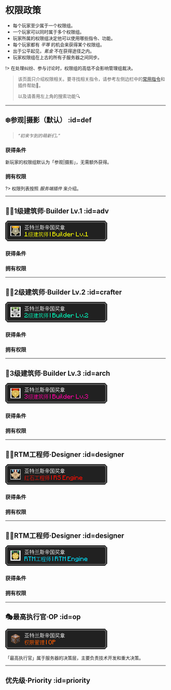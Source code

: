 # 权限政策

* 每个玩家至少属于一个权限组。
* 一个玩家可以同时属于多个权限组。
* 玩家所属的权限组决定他可以使用哪些指令、功能。
* 每个玩家都有 *平等* 的机会来获得某个权限组。
* 出于公平起见，*氪金* 不在获得途径之内。
* 玩家权限组在上古的所有子服务器之间同步。

!> 在处理纠纷、参与讨论时，权限组的高低不会影响管理组裁决。

> 该页面只介绍权限相关。要寻找相关指令，请参考左侧边栏中的[常用指令](/welcome/commands.md)和插件帮助📖。
>  
> 以及请善用左上角的搜索功能🔍

----

## ❄️参观|摄影（默认） :id=def

> *“初来乍到的萌新们。”*

### 获得条件

新玩家的权限组默认为「参观|摄影」，无需额外获得。

### 拥有权限

?> 权限列表按照 *服务端插件* 来介绍。

----

## 👨‍🏭1级建筑师·Builder Lv.1 :id=adv
![1级证明](assets/images/class/B1.png)

### 获得条件

### 拥有权限

----

## 👨‍🏭2级建筑师·Builder Lv.2 :id=crafter
![2级证明](assets/images/class/B2.png)

### 获得条件

### 拥有权限

----

## 👷‍3级建筑师·Builder Lv.3 :id=arch
![3级证明](assets/images/class/B3.png)

### 获得条件

### 拥有权限

----
## 👨‍🎨RTM工程师·Designer :id=designer
![红石证明](assets/images/class/rs.png)

### 获得条件

### 拥有权限

----

## 👨‍🎨RTM工程师·Designer :id=designer
![RTM证明](assets/images/class/rtm.png)

### 获得条件

### 拥有权限

----

## 🎭最高执行官·OP :id=op
![OP证明](assets/images/class/op.png)

「最高执行官」属于服务器的决策层，主要负责技术开发和重大决策。

----

## 优先级·Priority :id=priority

